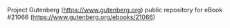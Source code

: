 Project Gutenberg (https://www.gutenberg.org) public repository for eBook #21066 (https://www.gutenberg.org/ebooks/21066)
